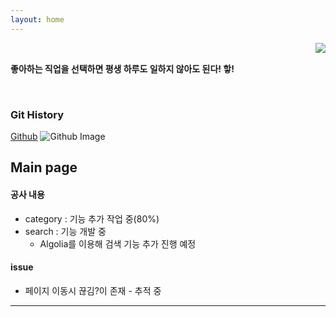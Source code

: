```yaml
---
layout: home
---
```


<!-- 코드 상단 : 방문자 수 확인 -->
<a href="https://hits.seeyoufarm.com">
<img align="right" src="https://hits.seeyoufarm.com/api/count/incr/badge.svg?url=https://github.com/Jerrykim91/jerrykim91.github.io"/></a> 

<br>

**좋아하는 직업을 선택하면 평생 하루도 일하지 않아도 된다! 핳!**

<br>



### Git History

<!-- 코드 중간 : github commit history -->
<a class="introduce_link" href="https://github.com/jerrykim91" rel="nofollow" target="_blank">Github</a>
	<img src="https://ghchart.rshah.org/jerrykim91" alt="Github Image" style="max-width:100%">




Main page
---


#### 공사 내용 

- category : 기능 추가 작업 중(80%) 
- search : 기능 개발 중 
	- Algolia를 이용해 검색 기능 추가 진행 예정 



#### issue

- 페이지 이동시 끊김?이 존재 - 추적 중 


---


<br>

<!-- 코드 하단 : page chage -->
<link rel="next" href="{{site.baseurl}}{{reversed_posts.first.url}}" />